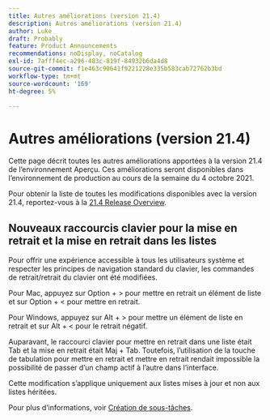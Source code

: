 ```yaml
---
title: Autres améliorations (version 21.4)
description: Autres améliorations (version 21.4)
author: Luke
draft: Probably
feature: Product Announcements
recommendations: noDisplay, noCatalog
exl-id: 7afff4ec-a296-483c-819f-84932b6da4d8
source-git-commit: f1e463c90641f9221228e335b583cab72762b3bd
workflow-type: tm+mt
source-wordcount: '169'
ht-degree: 5%

---
```


# Autres améliorations (version 21.4)

Cette page décrit toutes les autres améliorations apportées à la version 21.4 de l’environnement Aperçu. Ces améliorations seront disponibles dans l’environnement de production au cours de la semaine du 4 octobre 2021.

Pour obtenir la liste de toutes les modifications disponibles avec la version 21.4, reportez-vous à la [21.4 Release Overview](../../../product-announcements/product-releases/21.4-release-activity/21-4-release-overview.md).

## Nouveaux raccourcis clavier pour la mise en retrait et la mise en retrait dans les listes

Pour offrir une expérience accessible à tous les utilisateurs système et respecter les principes de navigation standard du clavier, les commandes de retrait/retrait du clavier ont été modifiées.

Pour Mac, appuyez sur Option + > pour mettre en retrait un élément de liste et sur Option + &lt; pour mettre en retrait.

Pour Windows, appuyez sur Alt + > pour mettre un élément de liste en retrait et sur Alt + &lt; pour le retrait négatif.

Auparavant, le raccourci clavier pour mettre en retrait dans une liste était Tab et la mise en retrait était Maj + Tab. Toutefois, l’utilisation de la touche de tabulation pour mettre en retrait et mettre en retrait rendait impossible la possibilité de passer d’un champ actif à l’autre dans l’interface.

Cette modification s’applique uniquement aux listes mises à jour et non aux listes héritées.

Pour plus d’informations, voir [Création de sous-tâches](../../../manage-work/tasks/create-tasks/create-subtasks.md).
